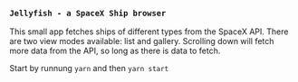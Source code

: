 ### `Jellyfish - a SpaceX Ship browser`

This small app fetches ships of different types from the SpaceX API. There are two view modes available: list and gallery. Scrolling down will fetch more data from the API, so long as there is data to fetch. 

Start by runnung `yarn` and then `yarn start`
